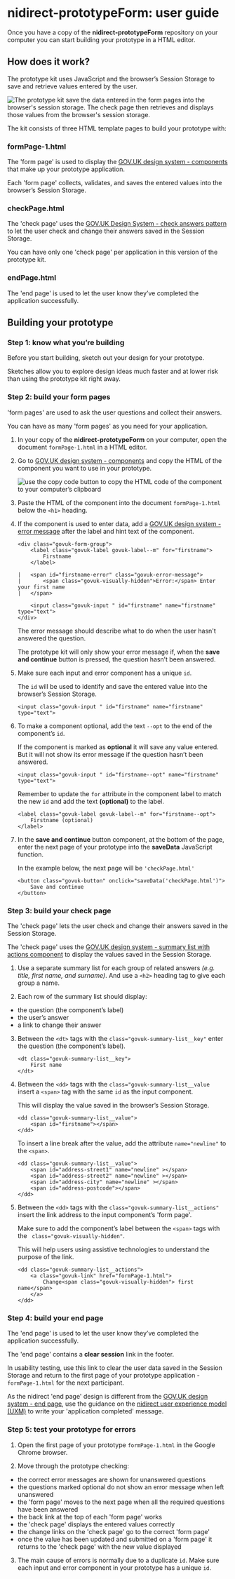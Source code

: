 # nidirect-prototypeForm: user guide

Once you have a copy of the **nidirect-prototypeForm** repository on your computer you can start building your prototype in a HTML editor.

## How does it work?
The prototype kit uses JavaScript and the browser’s Session Storage to save and retrieve values entered by the user.

![The prototype kit save the data entered in the form pages into the browser's session storage. The check page then retrieves and displays those values from the browser's session storage.](./assets/github_images/protoForm_pages.png)

The kit consists of three HTML template pages to build your prototype with:

### formPage-1.html
The 'form page' is used to display the [GOV.UK design system - components](https://design-system.service.GOV.UK/components/) that make up your prototype application.

Each 'form page' collects, validates, and saves the entered values into the browser’s Session Storage. 
### checkPage.html
The 'check page' uses the [GOV.UK Design System - check answers pattern](https://design-system.service.GOV.UK/patterns/check-answers/) to let the user check and change their answers saved in the Session Storage. 

You can have only one 'check page' per application in this version of the prototype kit.
### endPage.html
The 'end page' is used to let the user know they’ve completed the application successfully.
 

## Building your prototype

### Step 1: know what you’re building
Before you start building, sketch out your design for your prototype.

Sketches allow you to explore design ideas much faster and at lower risk than using the prototype kit right away.


### Step 2: build your form pages
'form pages' are used to ask the user questions and collect their answers.

You can have as many 'form pages' as you need for your application. 

1.	In your copy of the **nidirect-prototypeForm** on your computer, open the document `formPage-1.html` in a HTML editor.

2.	Go to [GOV.UK design system - components](https://design-system.service.GOV.UK/components/) and copy the HTML of the component you want to use in your prototype.

    ![use the copy code button to copy the HTML code of the component to your computer’s clipboard](./assets/github_images/protoForm-guide-copyCode.png)

3.	Paste the HTML of the component into the document `formPage-1.html` below the `<h1>` heading.

4.	If the component is used to enter data, add a [GOV.UK design system - error message]( https://design-system.service.GOV.UK/components/error-message/) after the label and hint text of the component.

    ```
    <div class="govuk-form-group">
        <label class="govuk-label govuk-label--m" for="firstname">
            Firstname
        </label>
    
    |   <span id="firstname-error" class="govuk-error-message">
    |       <span class="govuk-visually-hidden">Error:</span> Enter your first name
    |   </span>
    
        <input class="govuk-input " id="firstname" name="firstname" type="text">
    </div>
    ```

    The error message should describe what to do when the user hasn't answered the question.

    The prototype kit will only show your error message if, when the **save and continue** button is pressed, the question hasn’t been answered.


5.	Make sure each input and error component has a unique `id`.

    The `id` will be used to identify and save the entered value into the browser’s Session Storage.
    ```
    <input class="govuk-input " id="firstname" name="firstname" type="text">
    ```
6.	To make a component optional, add the text `--opt` to the end of the component’s `id`.

    If the component is marked as **optional** it will save any value entered. But it will not show its error message if the question hasn’t been answered.

    ```
    <input class="govuk-input " id="firstname--opt" name="firstname" type="text">
    ```
    Remember to update the `for` attribute in the component label to match the new `id` and add the text **(optional)** to the label.

    ```
    <label class="govuk-label govuk-label--m" for="firstname--opt">
        Firstname (optional)
    </label>
    ```

7.	In the **save and continue** button component, at the bottom of the page, enter the next page of your prototype into the **saveData** JavaScript function.

    In the example below, the next page will be `'checkPage.html'`
    ```
    <button class="govuk-button" onclick="saveData('checkPage.html')">
        Save and continue
    </button>
    ```


### Step 3: build your check page
The 'check page' lets the user check and change their answers saved in the Session Storage. 

The 'check page' uses the [GOV.UK design system - summary list with actions component]( https://design-system.service.GOV.UK/components/summary-list/#summary-list-with-actions) to display the values saved in the Session Storage.

1.	Use a separate summary list for each group of related answers *(e.g. title, first name, and surname)*. And use a `<h2>` heading tag to give each group a name. 

2.	Each row of the summary list should display:
* the question (the component’s label)
* the user’s answer
* a link to change their answer

3.	Between the `<dt>` tags with the `class="govuk-summary-list__key"` enter the question (the component’s label).
    ```
    <dt class="govuk-summary-list__key">
        First name
    </dt>
    ```
4.	Between the `<dd>` tags with the `class="govuk-summary-list__value ` insert a `<span>` tag with the same `id` as the input component.

    This will display the value saved in the browser’s Session Storage.
    ```
    <dd class="govuk-summary-list__value">
        <span id="firstname"></span>
    </dd>
    ```

    To insert a line break after the value, add the attribute `name="newline"` to the `<span>`.

    ```
    <dd class="govuk-summary-list__value">
        <span id="address-street1" name="newline" ></span>
        <span id="address-street2" name="newline" ></span>
        <span id="address-city" name="newline" ></span>
        <span id="address-postcode"></span>
    </dd>
    ```


5.	Between the `<dd>` tags with the `class="govuk-summary-list__actions"` insert the link address to the input component’s 'form page'.
    
    Make sure to add the component’s label between the `<span>` tags with the ` class="govuk-visually-hidden"`.

    This will help users using assistive technologies to understand the purpose of the link.

    ```
    <dd class="govuk-summary-list__actions">
        <a class="govuk-link" href="formPage-1.html">
            Change<span class="govuk-visually-hidden"> first name</span>
        </a>
    </dd>
    ```
    

### Step 4: build your end page
The 'end page' is used to let the user know they’ve completed the application successfully.

The 'end page' contains a **clear session** link in the footer. 

In usability testing, use this link to clear the user data saved in the Session Storage and return to the first page of your prototype application - `formPage-1.html` for the next participant.

As the nidirect 'end page' design is different from the [GOV.UK design system - end page](https://design-system.service.GOV.UK/patterns/confirmation-pages/), use the guidance on the [nidirect user experience model (UXM)](http://uxm.nidirect.GOV.UK/writing-guide.html#transaction-end-pages) to write your 'application completed' message.



### Step 5: test your prototype for errors
1.	Open the first page of your prototype `formPage-1.html` in the Google Chrome browser.

2.	Move through the prototype checking:

* the correct error messages are shown for unanswered questions
* the questions marked optional do not show an error message when left unanswered
* the 'form page' moves to the next page when all the required questions have been answered
* the back link at the top of each 'form page' works
* the 'check page' displays the entered values correctly
* the change links on the 'check page' go to the correct 'form page'
* once the value has been updated and submitted on a 'form page' it returns to the 'check page' with the new value displayed

3. The main cause of errors is normally due to a duplicate `id`.
    Make sure each input and error component in your prototype has a unique `id`.
